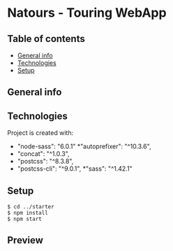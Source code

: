 # Natours - Touring WebApp</h1>


## Table of contents

* [General info](#general-info)
* [Technologies](#technologies)
* [Setup](#setup)


## General info



## Technologies
Project is created with:
* "node-sass": "6.0.1"
*"autoprefixer": "^10.3.6",
 *   "concat": "^1.0.3",
  *  "postcss": "^8.3.8",
   * "postcss-cli": "^9.0.1",
    *"sass": "^1.42.1"


## Setup

```
$ cd ../starter
$ npm install
$ npm start
```

## Preview
